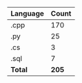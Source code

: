 | Language | Count |
|----------|-------|
| .cpp | 170 |
| .py | 25 |
| .cs | 3 |
| .sql | 7 |
| **Total** | **205** |
